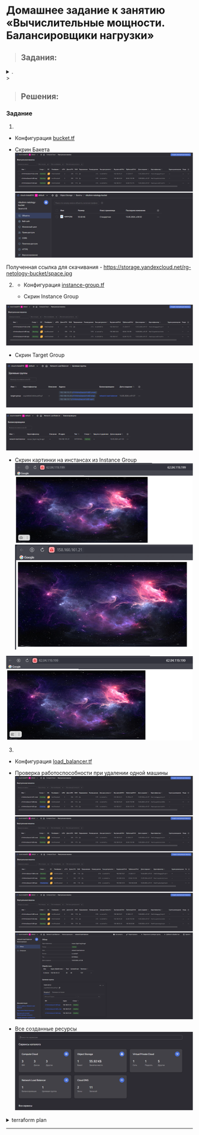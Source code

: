# Домашнее задание к занятию «Вычислительные мощности. Балансировщики нагрузки»  

> ## Задания:

<details> <summary> . </summary>

### Подготовка к выполнению задания

1. Домашнее задание состоит из обязательной части, которую нужно выполнить на провайдере Yandex Cloud, и дополнительной части в AWS (выполняется по желанию). 
2. Все домашние задания в блоке 15 связаны друг с другом и в конце представляют пример законченной инфраструктуры.  
3. Все задания нужно выполнить с помощью Terraform. Результатом выполненного домашнего задания будет код в репозитории. 
4. Перед началом работы настройте доступ к облачным ресурсам из Terraform, используя материалы прошлых лекций и домашних заданий.

### Цель задания
------

## Задание 1. Yandex Cloud 

**Что нужно сделать**

1. Создать бакет Object Storage и разместить в нём файл с картинкой:

 - Создать бакет в Object Storage с произвольным именем (например, _имя_студента_дата_).
 - Положить в бакет файл с картинкой.
 - Сделать файл доступным из интернета.
 
2. Создать группу ВМ в public подсети фиксированного размера с шаблоном LAMP и веб-страницей, содержащей ссылку на картинку из бакета:

 - Создать Instance Group с тремя ВМ и шаблоном LAMP. Для LAMP рекомендуется использовать `image_id = fd827b91d99psvq5fjit`.
 - Для создания стартовой веб-страницы рекомендуется использовать раздел `user_data` в [meta_data](https://cloud.yandex.ru/docs/compute/concepts/vm-metadata).
 - Разместить в стартовой веб-странице шаблонной ВМ ссылку на картинку из бакета.
 - Настроить проверку состояния ВМ.
 
3. Подключить группу к сетевому балансировщику:

 - Создать сетевой балансировщик.
 - Проверить работоспособность, удалив одну или несколько ВМ.
4. (дополнительно)* Создать Application Load Balancer с использованием Instance group и проверкой состояния.

Полезные документы:

- [Compute instance group](https://registry.terraform.io/providers/yandex-cloud/yandex/latest/docs/resources/compute_instance_group).
- [Network Load Balancer](https://registry.terraform.io/providers/yandex-cloud/yandex/latest/docs/resources/lb_network_load_balancer).
- [Группа ВМ с сетевым балансировщиком](https://cloud.yandex.ru/docs/compute/operations/instance-groups/create-with-balancer).

---
## Задание 2*. AWS (задание со звёздочкой)

Это необязательное задание. Его выполнение не влияет на получение зачёта по домашней работе.

**Что нужно сделать**

Используя конфигурации, выполненные в домашнем задании из предыдущего занятия, добавить к Production like сети Autoscaling group из трёх EC2-инстансов с  автоматической установкой веб-сервера в private домен.

1. Создать бакет S3 и разместить в нём файл с картинкой:

 - Создать бакет в S3 с произвольным именем (например, _имя_студента_дата_).
 - Положить в бакет файл с картинкой.
 - Сделать доступным из интернета.
2. Сделать Launch configurations с использованием bootstrap-скрипта с созданием веб-страницы, на которой будет ссылка на картинку в S3. 
3. Загрузить три ЕС2-инстанса и настроить LB с помощью Autoscaling Group.

Resource Terraform:

- [S3 bucket](https://registry.terraform.io/providers/hashicorp/aws/latest/docs/resources/s3_bucket)
- [Launch Template](https://registry.terraform.io/providers/hashicorp/aws/latest/docs/resources/launch_template).
- [Autoscaling group](https://registry.terraform.io/providers/hashicorp/aws/latest/docs/resources/autoscaling_group).
- [Launch configuration](https://registry.terraform.io/providers/hashicorp/aws/latest/docs/resources/launch_configuration).

Пример bootstrap-скрипта:

```
#!/bin/bash
yum install httpd -y
service httpd start
chkconfig httpd on
cd /var/www/html
echo "<html><h1>My cool web-server</h1></html>" > index.html
```
### Правила приёма работы

Домашняя работа оформляется в своём Git репозитории в файле README.md. Выполненное домашнее задание пришлите ссылкой на .md-файл в вашем репозитории.
Файл README.md должен содержать скриншоты вывода необходимых команд, а также скриншоты результатов.
Репозиторий должен содержать тексты манифестов или ссылки на них в файле README.md.

------
</details>
> 


> ## Решения:
>
###  Задание 
1.

 - Конфигурация [bucket.tf](file%2Fterraform%2Fbucket.tf)

 - Скрин Бакета ![img_1.png](file%2Fimg%2Fimg_1.png)
![img.png](file/img/img.png)

Полученная ссылка для скачивания - https://storage.yandexcloud.net/rg-netology-bucket/space.jpg
 
2. 
   - Конфигурация 
[instance-group.tf](file%2Fterraform%2Finstance-group.tf)

   - Скрин Instance Group  

![img_1.png](file/img/img_1.png)

   - Скрин Target Group

![img_2.png](file/img/img_2.png)

![img_3.png](file/img/img_3.png)
   - Скрин картинки на инстансах из Instance Group 
![img_5.png](file%2Fimg%2Fimg_5.png)  
![img_4.png](file/img/img_4.png)
   
![img_5.png](file/img/img_5.png)

3. 
- Конфигурация 
[load_balancer.tf](file%2Fterraform%2Fload_balancer.tf)

- Проверка работоспособности при удалении одной машины
![img_6.png](file/img/img_6.png)
![img_7.png](file/img/img_7.png)
![img_8.png](file/img/img_8.png)
![img_9.png](file/img/img_9.png)
![img_10.png](file/img/img_10.png)

- Все созданные ресурсы
![img_11.png](file/img/img_11.png)

<details>
<summary>terraform plan</summary>

```bash
Terraform used the selected providers to generate the following execution plan. Resource actions are indicated with the following symbols:
  + create

Terraform will perform the following actions:

  # yandex_compute_instance_group.ig-1 will be created
  + resource "yandex_compute_instance_group" "ig-1" {
      + created_at          = (known after apply)
      + deletion_protection = false
      + folder_id           = "b1gtheioau4s71j2mu0u"
      + id                  = (known after apply)
      + instances           = (known after apply)
      + name                = "fixed-ig-with-balancer"
      + service_account_id  = (known after apply)
      + status              = (known after apply)

      + allocation_policy {
          + zones = [
              + "ru-central1-a",
            ]
        }

      + deploy_policy {
          + max_creating     = 3
          + max_deleting     = 1
          + max_expansion    = 1
          + max_unavailable  = 1
          + startup_duration = 3
          + strategy         = (known after apply)
        }

      + health_check {
          + healthy_threshold   = 2
          + unhealthy_threshold = 2

          + http_options {
              + path = "/"
              + port = 80
            }
        }

      + instance_template {
          + labels      = (known after apply)
          + metadata    = (known after apply)
          + platform_id = "standard-v1"

          + boot_disk {
              + device_name = (known after apply)
              + mode        = "READ_WRITE"

              + initialize_params {
                  + image_id    = "fd827b91d99psvq5fjit"
                  + size        = (known after apply)
                  + snapshot_id = (known after apply)
                  + type        = "network-hdd"
                }
            }

          + network_interface {
              + ip_address   = (known after apply)
              + ipv4         = true
              + ipv6         = (known after apply)
              + ipv6_address = (known after apply)
              + nat          = true
              + network_id   = (known after apply)
              + subnet_ids   = (known after apply)
            }

          + resources {
              + core_fraction = 20
              + cores         = 2
              + memory        = 1
            }

          + scheduling_policy {
              + preemptible = true
            }
        }

      + load_balancer {
          + status_message    = (known after apply)
          + target_group_id   = (known after apply)
          + target_group_name = "target-group"
        }

      + scale_policy {
          + fixed_scale {
              + size = 3
            }
        }
    }

  # yandex_iam_service_account.sa-bucket will be created
  + resource "yandex_iam_service_account" "sa-bucket" {
      + created_at = (known after apply)
      + folder_id  = (known after apply)
      + id         = (known after apply)
      + name       = "sa-backet"
    }

  # yandex_iam_service_account.sa-ig will be created
  + resource "yandex_iam_service_account" "sa-ig" {
      + created_at = (known after apply)
      + folder_id  = (known after apply)
      + id         = (known after apply)
      + name       = "sa-for-ig"
    }

  # yandex_iam_service_account_static_access_key.sa-static-key will be created
  + resource "yandex_iam_service_account_static_access_key" "sa-static-key" {
      + access_key           = (known after apply)
      + created_at           = (known after apply)
      + description          = "static access key for bucket"
      + encrypted_secret_key = (known after apply)
      + id                   = (known after apply)
      + key_fingerprint      = (known after apply)
      + secret_key           = (sensitive value)
      + service_account_id   = (known after apply)
    }

  # yandex_lb_network_load_balancer.load-balancer-1 will be created
  + resource "yandex_lb_network_load_balancer" "load-balancer-1" {
      + created_at          = (known after apply)
      + deletion_protection = (known after apply)
      + folder_id           = (known after apply)
      + id                  = (known after apply)
      + name                = "network-load-balancer"
      + region_id           = (known after apply)
      + type                = "external"

      + attached_target_group {
          + target_group_id = (known after apply)

          + healthcheck {
              + healthy_threshold   = 2
              + interval            = 2
              + name                = "http"
              + timeout             = 1
              + unhealthy_threshold = 2

              + http_options {
                  + path = "/"
                  + port = 80
                }
            }
        }

      + listener {
          + name        = "lb-listener"
          + port        = 80
          + protocol    = (known after apply)
          + target_port = (known after apply)

          + external_address_spec {
              + address    = (known after apply)
              + ip_version = "ipv4"
            }
        }
    }

  # yandex_resourcemanager_cloud_iam_member.bucket-editor will be created
  + resource "yandex_resourcemanager_cloud_iam_member" "bucket-editor" {
      + cloud_id = "b1g8dolaql3are1tu770"
      + id       = (known after apply)
      + member   = (known after apply)
      + role     = "storage.editor"
    }

  # yandex_resourcemanager_folder_iam_member.ig-aditor will be created
  + resource "yandex_resourcemanager_folder_iam_member" "ig-aditor" {
      + folder_id = "b1gtheioau4s71j2mu0u"
      + id        = (known after apply)
      + member    = (known after apply)
      + role      = "editor"
    }

  # yandex_storage_bucket.netology-bucket will be created
  + resource "yandex_storage_bucket" "netology-bucket" {
      + access_key            = (known after apply)
      + acl                   = "public-read"
      + bucket                = "nikulinm-netology-bucket"
      + bucket_domain_name    = (known after apply)
      + default_storage_class = (known after apply)
      + folder_id             = (known after apply)
      + force_destroy         = false
      + id                    = (known after apply)
      + secret_key            = (sensitive value)
      + website_domain        = (known after apply)
      + website_endpoint      = (known after apply)
    }

  # yandex_storage_object.object-1 will be created
  + resource "yandex_storage_object" "object-1" {
      + access_key   = (known after apply)
      + acl          = "public-read"
      + bucket       = "nikulinm-netology-bucket"
      + content_type = (known after apply)
      + id           = (known after apply)
      + key          = "space.jpg"
      + secret_key   = (sensitive value)
      + source       = "media/space.jpg"
    }

  # yandex_vpc_network.network-1 will be created
  + resource "yandex_vpc_network" "network-1" {
      + created_at                = (known after apply)
      + default_security_group_id = (known after apply)
      + folder_id                 = (known after apply)
      + id                        = (known after apply)
      + labels                    = (known after apply)
      + name                      = "network1"
      + subnet_ids                = (known after apply)
    }

  # yandex_vpc_subnet.subnet-public will be created
  + resource "yandex_vpc_subnet" "subnet-public" {
      + created_at     = (known after apply)
      + folder_id      = (known after apply)
      + id             = (known after apply)
      + labels         = (known after apply)
      + name           = "public"
      + network_id     = (known after apply)
      + v4_cidr_blocks = [
          + "192.168.10.0/24",
        ]
      + v6_cidr_blocks = (known after apply)
      + zone           = "ru-central1-a"
    }

Plan: 11 to add, 0 to change, 0 to destroy.
```
</details>

------